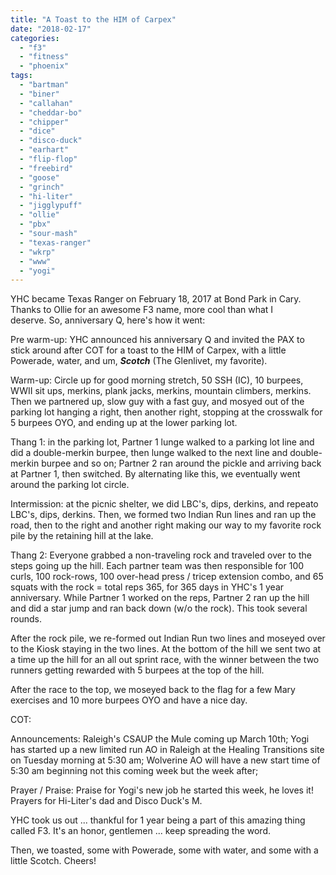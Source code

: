 ```yaml
---
title: "A Toast to the HIM of Carpex"
date: "2018-02-17"
categories: 
  - "f3"
  - "fitness"
  - "phoenix"
tags: 
  - "bartman"
  - "biner"
  - "callahan"
  - "cheddar-bo"
  - "chipper"
  - "dice"
  - "disco-duck"
  - "earhart"
  - "flip-flop"
  - "freebird"
  - "goose"
  - "grinch"
  - "hi-liter"
  - "jigglypuff"
  - "ollie"
  - "pbx"
  - "sour-mash"
  - "texas-ranger"
  - "wkrp"
  - "www"
  - "yogi"
---
```


YHC became Texas Ranger on February 18, 2017 at Bond Park in Cary. Thanks to Ollie for an awesome F3 name, more cool than what I deserve. So, anniversary Q, here's how it went:

Pre warm-up: YHC announced his anniversary Q and invited the PAX to stick around after COT for a toast to the HIM of Carpex, with a little Powerade, water, and um, _**Scotch**_ (The Glenlivet, my favorite).

Warm-up: Circle up for good morning stretch, 50 SSH (IC), 10 burpees, WWII sit ups, merkins, plank jacks, merkins, mountain climbers, merkins. Then we partnered up, slow guy with a fast guy, and mosyed out of the parking lot hanging a right, then another right, stopping at the crosswalk for 5 burpees OYO, and ending up at the lower parking lot.

Thang 1: in the parking lot, Partner 1 lunge walked to a parking lot line and did a double-merkin burpee, then lunge walked to the next line and double-merkin burpee and so on; Partner 2 ran around the pickle and arriving back at Partner 1, then switched. By alternating like this, we eventually went around the parking lot circle.

Intermission: at the picnic shelter, we did LBC's, dips, derkins, and repeato LBC's, dips, derkins. Then, we formed two Indian Run lines and ran up the road, then to the right and another right making our way to my favorite rock pile by the retaining hill at the lake.

Thang 2: Everyone grabbed a non-traveling rock and traveled over to the steps going up the hill. Each partner team was then responsible for 100 curls, 100 rock-rows, 100 over-head press / tricep extension combo, and 65 squats with the rock = total reps 365, for 365 days in YHC's 1 year anniversary. While Partner 1 worked on the reps, Partner 2 ran up the hill and did a star jump and ran back down (w/o the rock). This took several rounds.

After the rock pile, we re-formed out Indian Run two lines and moseyed over to the Kiosk staying in the two lines. At the bottom of the hill we sent two at a time up the hill for an all out sprint race, with the winner between the two runners getting rewarded with 5 burpees at the top of the hill.

After the race to the top, we moseyed back to the flag for a few Mary exercises and 10 more burpees OYO and have a nice day.

COT:

Announcements: Raleigh's CSAUP the Mule coming up March 10th; Yogi has started up a new limited run AO in Raleigh at the Healing Transitions site on Tuesday morning at 5:30 am; Wolverine AO will have a new start time of 5:30 am beginning not this coming week but the week after;

Prayer / Praise: Praise for Yogi's new job he started this week, he loves it! Prayers for Hi-Liter's dad and Disco Duck's M.

YHC took us out ... thankful for 1 year being a part of this amazing thing called F3. It's an honor, gentlemen ... keep spreading the word.

Then, we toasted, some with Powerade, some with water, and some with a little Scotch. Cheers!
